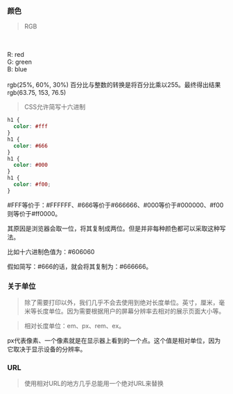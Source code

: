 ### 颜色
> RGB
<br>
<br>
R: red
<br>
G: green
<br>
B: blue
<br>
<br>
rgb(25%, 60%, 30%)  百分比与整数的转换是将百分比乘以255。最终得出结果 rgb(63.75, 153, 76.5)

> CSS允许简写十六进制

```css
h1 {
  color: #fff
}
h1 {
  color: #666
}
h1 {
  color: #000
}
h1 {
  color: #f00;
}
```

#FFF等价于：#FFFFFF、#666等价于#666666、#000等价于#000000、#f00则等价于#ff0000。

其原因是浏览器会取一位，将其复制成两位。但是并非每种颜色都可以采取这种写法。

比如十六进制色值为：#606060

假如简写：#666的话，就会将其复制为：#666666。

### 关于单位

> 除了需要打印以外，我们几乎不会去使用到绝对长度单位。英寸，厘米，毫米等长度单位。因为需要根据用户的屏幕分辨率去相对的展示页面大小等。

> 相对长度单位：em、px、rem、ex。

px代表像素、一个像素就是在显示器上看到的一个点。这个值是相对单位，因为它取决于显示设备的分辨率。

### URL

> 使用相对URL的地方几乎总能用一个绝对URL来替换
